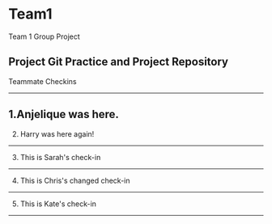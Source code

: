 # Team1
Team 1 Group Project

Project Git Practice and Project Repository
-----------------

Teammate Checkins

------
1.Anjelique was here.
--------
2. Harry was here again!
--------
3. This is Sarah's check-in
--------
4.  This is Chris's changed check-in
--------
5.  This is Kate's check-in
--------

